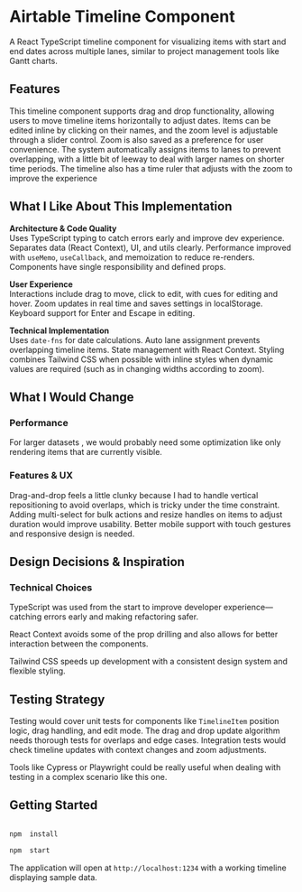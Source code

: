 
# Airtable Timeline Component

  

A React TypeScript timeline component for visualizing items with start and end dates across multiple lanes, similar to project management tools like Gantt charts.

  

## Features

  

This timeline component supports drag and drop functionality, allowing users to move timeline items horizontally to adjust dates. Items can be edited inline by clicking on their names, and the zoom level is adjustable through a slider control. Zoom is also saved as a preference for user convenience. The system automatically assigns items to lanes to prevent overlapping, with a little bit of leeway to deal with larger names on shorter time periods. The timeline also has a time ruler that adjusts with the zoom to improve the experience

  

## What I Like About This Implementation

**Architecture & Code Quality**  
Uses TypeScript typing to catch errors early and improve dev experience. Separates data (React Context), UI, and utils clearly. Performance improved with `useMemo`, `useCallback`, and memoization to reduce re-renders. Components have single responsibility and defined props.

**User Experience**  
Interactions include drag to move, click to edit, with cues for editing and hover. Zoom updates in real time and saves settings in localStorage. Keyboard support for Enter and Escape in editing.

**Technical Implementation**  
Uses `date-fns` for date calculations. Auto lane assignment prevents overlapping timeline items. State management with React Context. Styling combines Tailwind CSS when possible with inline styles when dynamic values are required (such as in changing widths according to zoom).

## What I Would Change


### Performance

For larger datasets , we would probably need some optimization like only rendering items that are currently visible.

### Features & UX

Drag-and-drop feels a little clunky because I had to handle vertical repositioning to avoid overlaps, which is tricky under the time constraint. Adding multi-select for bulk actions and resize handles on items to adjust duration would improve usability. Better mobile support with touch gestures and responsive design is needed.


## Design Decisions & Inspiration

### Technical Choices

TypeScript was used from the start to improve developer experience—catching errors early and making refactoring safer. 

React Context avoids some of the prop drilling and also allows for better interaction between the components.

Tailwind CSS speeds up development with a consistent design system and flexible styling.

  


## Testing Strategy

Testing would cover unit tests for components like `TimelineItem` position logic, drag handling, and edit mode. The drag and drop update algorithm needs thorough tests for overlaps and edge cases. Integration tests would check timeline updates with context changes and zoom adjustments. 

Tools like Cypress or Playwright could be really useful when dealing with testing in a complex scenario like this one.

## Getting Started

```bash

npm  install

npm  start

```

  

The application will open at `http://localhost:1234` with a working timeline displaying sample data.